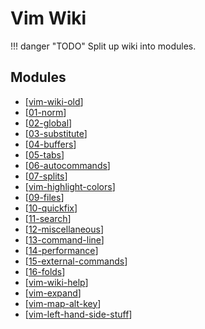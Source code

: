 Vim Wiki
===

!!! danger "TODO"
    Split up wiki into modules.

Modules
---

- [[vim-wiki-old]]
- [[01-norm]]
- [[02-global]]
- [[03-substitute]]
- [[04-buffers]]
- [[05-tabs]]
- [[06-autocommands]]
- [[07-splits]]
- [[vim-highlight-colors]]
- [[09-files]]
- [[10-quickfix]]
- [[11-search]]
- [[12-miscellaneous]]
- [[13-command-line]]
- [[14-performance]]
- [[15-external-commands]]
- [[16-folds]]
- [[vim-wiki-help]]
- [[vim-expand]]
- [[vim-map-alt-key]]
- [[vim-left-hand-side-stuff]]

[//begin]: # "Autogenerated link references for markdown compatibility"
[vim-wiki-old]: vim-wiki-old.md "Vim Wiki Old"
[01-norm]: 01-norm.md "Norm"
[02-global]: 02-global.md "global"
[03-substitute]: 03-substitute.md "Substitute"
[04-buffers]: 04-buffers.md "Buffers"
[05-tabs]: 05-tabs.md "Tabs"
[06-autocommands]: 06-autocommands.md "Autocommands"
[07-splits]: 07-splits.md "Splits"
[vim-highlight-colors]: vim-highlight-colors.md "Vim Highlight Colors"
[09-files]: 09-files.md "Files"
[10-quickfix]: 10-quickfix.md "QuickFix"
[11-search]: 11-search.md "Search"
[12-miscellaneous]: 12-miscellaneous.md "Miscellaneous"
[13-command-line]: 13-command-line.md "Command Line"
[14-performance]: 14-performance.md "Performance"
[15-external-commands]: 15-external-commands.md "External Commands"
[16-folds]: 16-folds.md "Folds"
[vim-wiki-help]: vim-wiki-help.md "Vim Wiki Help"
[vim-expand]: vim-expand.md "Vim expand"
[vim-map-alt-key]: vim-map-alt-key.md "Vim Map Alt Key"
[vim-left-hand-side-stuff]: vim-left-hand-side-stuff.md "Vim Left Hand Side Stuff"
[//end]: # "Autogenerated link references"
